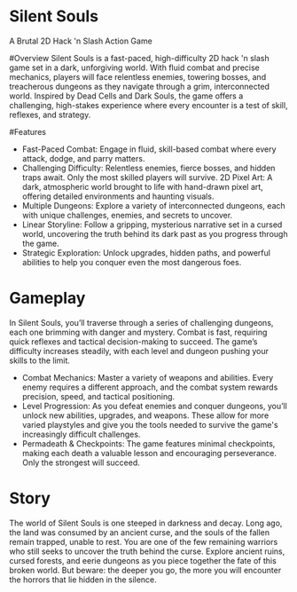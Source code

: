 # Silent Souls
A Brutal 2D Hack 'n Slash Action Game

#Overview
Silent Souls is a fast-paced, high-difficulty 2D hack 'n slash game set in a dark, unforgiving world. With fluid combat and precise mechanics, players will face relentless enemies, towering bosses, and treacherous dungeons as they navigate through a grim, interconnected world. Inspired by Dead Cells and Dark Souls, the game offers a challenging, high-stakes experience where every encounter is a test of skill, reflexes, and strategy.

#Features
- Fast-Paced Combat: Engage in fluid, skill-based combat where every attack, dodge, and parry matters.
- Challenging Difficulty: Relentless enemies, fierce bosses, and hidden traps await. Only the most skilled players will survive.
2D Pixel Art: A dark, atmospheric world brought to life with hand-drawn pixel art, offering detailed environments and haunting visuals.
- Multiple Dungeons: Explore a variety of interconnected dungeons, each with unique challenges, enemies, and secrets to uncover.
- Linear Storyline: Follow a gripping, mysterious narrative set in a cursed world, uncovering the truth behind its dark past as you progress through the game.
- Strategic Exploration: Unlock upgrades, hidden paths, and powerful abilities to help you conquer even the most dangerous foes.
# Gameplay
In Silent Souls, you’ll traverse through a series of challenging dungeons, each one brimming with danger and mystery. Combat is fast, requiring quick reflexes and tactical decision-making to succeed. The game’s difficulty increases steadily, with each level and dungeon pushing your skills to the limit.

- Combat Mechanics: Master a variety of weapons and abilities. Every enemy requires a different approach, and the combat system rewards precision, speed, and tactical positioning.
- Level Progression: As you defeat enemies and conquer dungeons, you’ll unlock new abilities, upgrades, and weapons. These allow for more varied playstyles and give you the tools needed to survive the game's increasingly difficult challenges.
- Permadeath & Checkpoints: The game features minimal checkpoints, making each death a valuable lesson and encouraging perseverance. Only the strongest will succeed.
# Story
The world of Silent Souls is one steeped in darkness and decay. Long ago, the land was consumed by an ancient curse, and the souls of the fallen remain trapped, unable to rest. You are one of the few remaining warriors who still seeks to uncover the truth behind the curse. Explore ancient ruins, cursed forests, and eerie dungeons as you piece together the fate of this broken world. But beware: the deeper you go, the more you will encounter the horrors that lie hidden in the silence.
